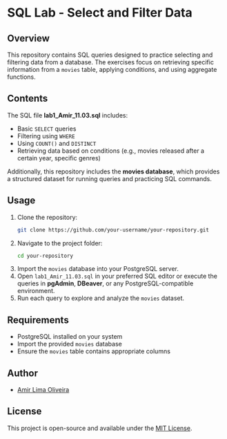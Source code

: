 # SQL Lab - Select and Filter Data

## Overview
This repository contains SQL queries designed to practice selecting and filtering data from a database. The exercises focus on retrieving specific information from a `movies` table, applying conditions, and using aggregate functions.

## Contents
The SQL file **lab1_Amir_11.03.sql** includes:
- Basic `SELECT` queries
- Filtering using `WHERE`
- Using `COUNT()` and `DISTINCT`
- Retrieving data based on conditions (e.g., movies released after a certain year, specific genres)

Additionally, this repository includes the **movies database**, which provides a structured dataset for running queries and practicing SQL commands.

## Usage
1. Clone the repository:
   ```sh
   git clone https://github.com/your-username/your-repository.git
   ```
2. Navigate to the project folder:
   ```sh
   cd your-repository
   ```
3. Import the `movies` database into your PostgreSQL server.
4. Open `lab1_Amir_11.03.sql` in your preferred SQL editor or execute the queries in **pgAdmin**, **DBeaver**, or any PostgreSQL-compatible environment.
5. Run each query to explore and analyze the `movies` dataset.

## Requirements
- PostgreSQL installed on your system
- Import the provided `movies` database
- Ensure the `movies` table contains appropriate columns

## Author
- [Amir Lima Oliveira]([(https://github.com/ALOBlack19)])

## License
This project is open-source and available under the [MIT License](LICENSE).

